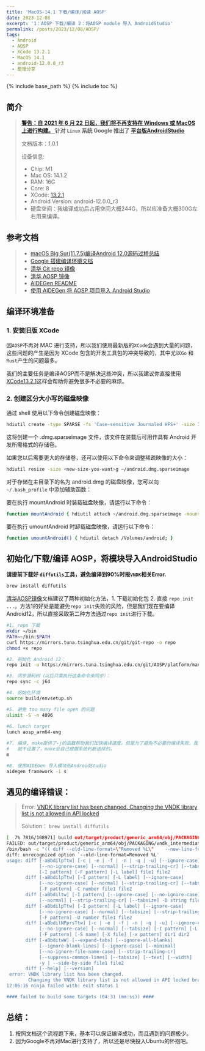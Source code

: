 ```yaml
---
title: 'MacOS-14.1 下载/编译/阅读 AOSP'
date: 2023-12-08
excerpt: '1：AOSP 下载/编译 2：将AOSP module 导入 AndroidStudio'
permalink: /posts/2023/12/08/AOSP/
tags:
  - Android
  - AOSP
  - XCode 13.2.1
  - MacOS 14.1
  - android-12.0.0_r3
  - 整理分享
---
```


{% include base_path %}
{% include toc %}

## 简介
> **[警告：自 2021 年 6 月 22 日起，我们将不再支持在 Windows 或 MacOS 上进行构建。
](https://source.android.google.cn/docs/setup/start/requirements?hl=zh-cn)**
> **针对 `Linux` 系统 Google 推出了 [平台版AndroidStudio](https://developer.android.com/studio/platform?hl=zh-cn)**
> 
> 文档版本：1.0.1
> 
> 设备信息:
> - Chip: M1 
> - Mac OS: 14.1.2
> - RAM: 16G
> - Core: 8
> - XCode: [13.2.1](https://download.developer.apple.com)
> - Android Version: android-12.0.0_r3 
> - 硬盘空间：我编译成功后占用空间大概244G，所以应准备大概300G左右用来编译。

## 参考文档
> - [macOS Big Sur(11.7.5)编译Android 12.0源码过程总结](https://www.mobibrw.com/2023/37102)
> - [Google 搭建编译环境文档](https://source.android.google.cn/docs/setup?hl=zh-cn)
> - [清华 Git repo 镜像](https://mirrors.tuna.tsinghua.edu.cn/help/git-repo/)
> - [清华 AOSP 镜像](https://mirrors.tuna.tsinghua.edu.cn/help/AOSP/)
> - [AIDEGen README](https://android.googlesource.com/platform/tools/asuite/+/refs/heads/main/aidegen/README.md)
> - [使用 AIDEGen 将 AOSP 项目导入 Android Studio](https://juejin.cn/post/7166061140298956836)

## 编译环境准备

### 1. 安装旧版 XCode
因`AOSP`不再对 MAC 进行支持，所以我们使用最新版的`XCode`会遇到大量的问题，这些问题的产生是因为 XCode 包含的开发工具包的冲突导致的，其中尤以`Go` 和 `Rust`产生的问题最多。

我们的主要任务是编译AOSP而不是解决这些冲突，所以我建议你直接使用[XCode13.2.1](https://download.developer.apple.com)这样会帮助你避免很多不必要的麻烦。

### 2. 创建区分大小写的磁盘映像

通过 shell 使用以下命令创建磁盘映像：
```bash
hdiutil create -type SPARSE -fs 'Case-sensitive Journaled HFS+' -size 1024g ~/android.dmg
```
这将创建一个 .dmg.sparseimage 文件，该文件在装载后可用作具有 Android 开发所需格式的存储卷。

如果您以后需要更大的存储卷，还可以使用以下命令来调整稀疏映像的大小：
```bash
hdiutil resize -size <new-size-you-want>g ~/android.dmg.sparseimage
```
对于存储在主目录下的名为 android.dmg 的磁盘映像，您可以向 `~/.bash_profile` 中添加辅助函数：

要在执行 mountAndroid 时装载磁盘映像，请运行以下命令：
```bash
function mountAndroid { hdiutil attach ~/android.dmg.sparseimage -mountpoint /Volumes/android; }
```
要在执行 umountAndroid 时卸载磁盘映像，请运行以下命令：
```bash
function umountAndroid() { hdiutil detach /Volumes/android; }
```
## 初始化/下载/编译 AOSP，将模块导入AndroidStudio
**请提前下载好 `diffutils`工具，避免编译到90%时报`VNDK`相关Error.**
``` bash
brew install diffutils
```

[清华AOSP镜像](https://mirrors.tuna.tsinghua.edu.cn/help/AOSP/)文档建议了两种初始化方法，1. 下载初始化包 2. 直接 `repo init ...`。方法1的好处是能避免`repo init`失败的风险，但是我们现在要编译Android12，所以直接采取第二种方法通过`repo init`进行下载。

```bash
#1. repo 下载
mkdir ~/bin
PATH=~/bin:$PATH
curl https://mirrors.tuna.tsinghua.edu.cn/git/git-repo -o repo
chmod +x repo

#2. 初始化 Android 12：
repo init -u https://mirrors.tuna.tsinghua.edu.cn/git/AOSP/platform/manifest -b android-12.0.0_r3

#3. 同步源码树（以后只需执行这条命令来同步）：
repo sync -c j64

#4. 初始化环境
source build/envsetup.sh

#5. 避免 too many file open 的问题
ulimit -S -n 4096
 
#6. lunch target
lunch aosp_arm64-eng

#7. 编译, make提供了-j的函数帮助我们加快编译速度。但是为了避免不必要的编译失败，我们
#   就不设置了，make会自己根据系统判断选择的。
m

#8. 使用AIDEGen 导入模块到AndroidStudio
aidegen framework -i s
```

## 遇见的编译错误：
> Error:
> [VNDK library list has been changed. Changing the VNDK library list is not allowed in API locked ](https://stackoverflow.com/questions/74568500/failed-out-target-product-generic-arm64-obj-packaging-vndk-intermediates-check)
> 
> Solution：
> `brew install diffutils`
> 
```bash
[  7% 7816/108971] build out/target/product/generic_arm64/obj/PACKAGING/vndk_intermediates/check-list-timestamp
FAILED: out/target/product/generic_arm64/obj/PACKAGING/vndk_intermediates/check-list-timestamp
/bin/bash -c "(( diff --old-line-format=\"Removed %L\"    --new-line-format=\"Added %L\"      --unchanged-line-format=\"\"    build/make/target/product/gsi/29.txt out/target/product/generic_arm64/obj/PACKAGING/vndk_intermediates/libs.txt     || ( echo -e \" error: VNDK library list has been changed.\\n\" \"       Changing the VNDK library list is not allowed in API locked branches.\"; exit 1 )) ) && (mkdir -p out/target/product/generic_arm64/obj/PACKAGING/vndk_intermediates/ ) && (touch out/target/product/generic_arm64/obj/PACKAGING/vndk_intermediates/check-list-timestamp )"
diff: unrecognized option `--old-line-format=Removed %L'
usage: diff [-aBbdilpTtw] [-c | -e | -f | -n | -q | -u] [--ignore-case]
            [--no-ignore-case] [--normal] [--strip-trailing-cr] [--tabsize]
            [-I pattern] [-F pattern] [-L label] file1 file2
       diff [-aBbdilpTtw] [-I pattern] [-L label] [--ignore-case]
            [--no-ignore-case] [--normal] [--strip-trailing-cr] [--tabsize]
            [-F pattern] -C number file1 file2
       diff [-aBbdiltw] [-I pattern] [--ignore-case] [--no-ignore-case]
            [--normal] [--strip-trailing-cr] [--tabsize] -D string file1 file2
       diff [-aBbdilpTtw] [-I pattern] [-L label] [--ignore-case]
            [--no-ignore-case] [--normal] [--tabsize] [--strip-trailing-cr]
            [-F pattern] -U number file1 file2
       diff [-aBbdilNPprsTtw] [-c | -e | -f | -n | -q | -u] [--ignore-case]
            [--no-ignore-case] [--normal] [--tabsize] [-I pattern] [-L label]
            [-F pattern] [-S name] [-X file] [-x pattern] dir1 dir2
       diff [-aBbditwW] [--expand-tabs] [--ignore-all-blanks]
            [--ignore-blank-lines] [--ignore-case] [--minimal]
            [--no-ignore-file-name-case] [--strip-trailing-cr]
            [--suppress-common-lines] [--tabsize] [--text] [--width]
            -y | --side-by-side file1 file2
       diff [--help] [--version]
 error: VNDK library list has been changed.
        Changing the VNDK library list is not allowed in API locked branches.
12:06:16 ninja failed with: exit status 1

#### failed to build some targets (04:31 (mm:ss)) ####
```

## 总结：
1. 按照文档这个流程跑下来，基本可以保证编译成功，而且遇到的问题极少。
2. 因为Google不再对Mac进行支持了，所以还是尽快投入Ubuntu的怀抱吧。